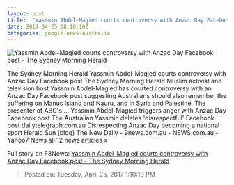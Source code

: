 ```yaml
---
layout: post
title:  "Yassmin Abdel-Magied courts controversy with Anzac Day Facebook post - The Sydney Morning Herald"
date: 2017-04-25 08:10:10Z
categories: google-news-australia
---
```


![Yassmin Abdel-Magied courts controversy with Anzac Day Facebook post - The Sydney Morning Herald](http://www.smh.com.au/content/dam/images/1/m/b/5/i/9/image.related.articleLeadwide.620x349.gvs7yp.png/1493110661054.jpg)

The Sydney Morning Herald Yassmin Abdel-Magied courts controversy with Anzac Day Facebook post The Sydney Morning Herald Muslim activist and television host Yassmin Abdel-Magied has courted controversy with an Anzac Day Facebook post suggesting Australians should also remember the suffering on Manus Island and Nauru, and in Syria and Palestine. The presenter of ABC's ... Yassmin Abdel-Magied triggers anger with Anzac Day Facebook post The Australian Yassmin deletes 'disrespectful' Facebook post dailytelegraph.com.au Disrespecting Anzac Day becoming a national sport Herald Sun (blog) The New Daily - 9news.com.au - NEWS.com.au - Yahoo7 News all 12 news articles »


Full story on F3News: [Yassmin Abdel-Magied courts controversy with Anzac Day Facebook post - The Sydney Morning Herald](http://www.f3nws.com/n/HD33x)

> Posted on: Tuesday, April 25, 2017 1:10:10 PM
